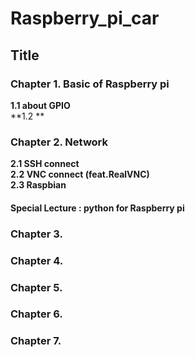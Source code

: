 # Raspberry_pi_car
## Title
### Chapter 1. Basic of Raspberry pi  
  **1.1 about GPIO**  
  **1.2 **   
  

### Chapter 2. Network
  **2.1 SSH connect**  
  **2.2 VNC connect (feat.RealVNC)**  
  **2.3 Raspbian**  
#### Special Lecture : python for Raspberry pi

### Chapter 3.   

### Chapter 4.  

### Chapter 5. 

### Chapter 6. 

### Chapter 7. 
